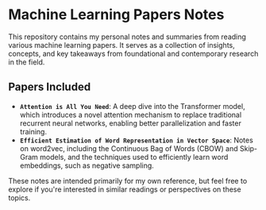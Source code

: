 # Machine Learning Papers Notes

This repository contains my personal notes and summaries from reading various machine learning papers. It serves as a collection of insights, concepts, and key takeaways from foundational and contemporary research in the field.

## Papers Included

- **`Attention is All You Need`**: A deep dive into the Transformer model, which introduces a novel attention mechanism to replace traditional recurrent neural networks, enabling better parallelization and faster training.
- **`Efficient Estimation of Word Representation in Vector Space`**: Notes on word2vec, including the Continuous Bag of Words (CBOW) and Skip-Gram models, and the techniques used to efficiently learn word embeddings, such as negative sampling.

These notes are intended primarily for my own reference, but feel free to explore if you're interested in similar readings or perspectives on these topics.
